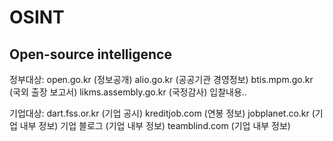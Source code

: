 # OSINT
## Open-source intelligence

정부대상:
open.go.kr (정보공개)
alio.go.kr (공공기관 경영정보)
btis.mpm.go.kr (국외 출장 보고서)
likms.assembly.go.kr (국정감사)
입찰내용..

기업대상:
dart.fss.or.kr (기업 공시)
kreditjob.com (연봉 정보)
jobplanet.co.kr (기업 내부 정보)
기업 블로그 (기업 내부 정보)
teamblind.com (기업 내부 정보)
